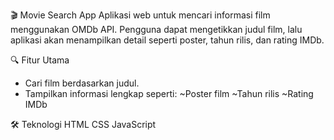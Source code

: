 🎬 Movie Search App
Aplikasi web untuk mencari informasi film menggunakan OMDb API.
Pengguna dapat mengetikkan judul film, lalu aplikasi akan menampilkan detail seperti poster, tahun rilis, dan rating IMDb.

🔍 Fitur Utama
- Cari film berdasarkan judul.
- Tampilkan informasi lengkap seperti:
  ~Poster film
  ~Tahun rilis
  ~Rating IMDb

🛠 Teknologi
HTML
CSS
JavaScript